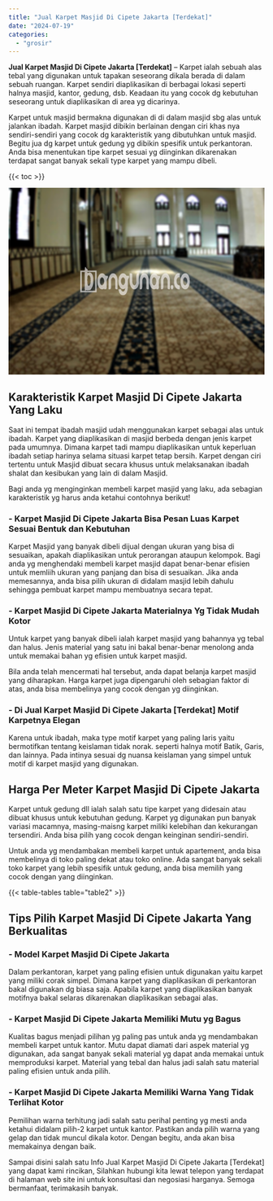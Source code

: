 ```yaml
---
title: "Jual Karpet Masjid Di Cipete Jakarta [Terdekat]"
date: "2024-07-19"
categories: 
  - "grosir"
---
```


**Jual Karpet Masjid Di Cipete Jakarta \[Terdekat\]** – Karpet ialah sebuah alas tebal yang digunakan untuk tapakan seseorang dikala berada di dalam sebuah ruangan. Karpet sendiri diaplikasikan di berbagai lokasi seperti halnya masjid, kantor, gedung, dsb. Keadaan itu yang cocok dg kebutuhan seseorang untuk diaplikasikan di area yg dicarinya.

Karpet untuk masjid bermakna digunakan di di dalam masjid sbg alas untuk jalankan ibadah. Karpet masjid dibikin berlainan dengan ciri khas nya sendiri-sendiri yang cocok dg karakteristik yang dibutuhkan untuk masjid. Begitu jua dg karpet untuk gedung yg dibikin spesifik untuk perkantoran. Anda bisa menentukan tipe karpet sesuai yg diinginkan dikarenakan terdapat sangat banyak sekali type karpet yang mampu dibeli.

{{< toc >}}

![Jual Karpet Masjid Di Cipete Jakarta [Terdekat]](/images/grosir-karpet-murah-72.png)

## Karakteristik Karpet Masjid Di Cipete Jakarta Yang Laku

Saat ini tempat ibadah masjid udah menggunakan karpet sebagai alas untuk ibadah. Karpet yang diaplikasikan di masjid berbeda dengan jenis karpet pada umumnya. Dimana karpet tadi mampu diaplikasikan untuk keperluan ibadah setiap harinya selama situasi karpet tetap bersih. Karpet dengan ciri tertentu untuk Masjid dibuat secara khusus untuk melaksanakan ibadah shalat dan kesibukan yang lain di dalam Masjid.

Bagi anda yg menginginkan membeli karpet masjid yang laku, ada sebagian karakteristik yg harus anda ketahui contohnya berikut!

### \- Karpet Masjid Di Cipete Jakarta Bisa Pesan Luas Karpet Sesuai Bentuk dan Kebutuhan

Karpet Masjid yang banyak dibeli dijual dengan ukuran yang bisa di sesuaikan, apakah diaplikasikan untuk perorangan ataupun kelompok. Bagi anda yg menghendaki membeli karpet masjid dapat benar-benar efisien untuk memliih ukuran yang panjang dan bisa di sesuaikan. Jika anda memesannya, anda bisa pilih ukuran di didalam masjid lebih dahulu sehingga pembuat karpet mampu membuatnya secara tepat.

### \- Karpet Masjid Di Cipete Jakarta Materialnya Yg Tidak Mudah Kotor

Untuk karpet yang banyak dibeli ialah karpet masjid yang bahannya yg tebal dan halus. Jenis material yang satu ini bakal benar-benar menolong anda untuk memakai bahan yg efisien untuk karpet masjid.

Bila anda telah mencermati hal tersebut, anda dapat belanja karpet masjid yang diharapkan. Harga karpet juga dipengaruhi oleh sebagian faktor di atas, anda bisa membelinya yang cocok dengan yg diinginkan.

### \- Di Jual Karpet Masjid Di Cipete Jakarta \[Terdekat\] Motif Karpetnya Elegan

Karena untuk ibadah, maka type motif karpet yang paling laris yaitu bermotifkan tentang keislaman tidak norak. seperti halnya motif Batik, Garis, dan lainnya. Pada intinya sesuai dg nuansa keislaman yang simpel untuk motif di karpet masjid yang digunakan.

## Harga Per Meter Karpet Masjid Di Cipete Jakarta

Karpet untuk gedung dll ialah salah satu tipe karpet yang didesain atau dibuat khusus untuk kebutuhan gedung. Karpet yg digunakan pun banyak variasi macamnya, masing-maisng karpet miliki kelebihan dan kekurangan tersendiri. Anda bisa pilih yang cocok dengan keinginan sendiri-sendiri.

Untuk anda yg mendambakan membeli karpet untuk apartement, anda bisa membelinya di toko paling dekat atau toko online. Ada sangat banyak sekali toko karpet yang lebih spesifik untuk gedung, anda bisa memilih yang cocok dengan yang diinginkan.

{{< table-tables table="table2" >}}

## Tips Pilih Karpet Masjid Di Cipete Jakarta Yang Berkualitas

### \- Model Karpet Masjid Di Cipete Jakarta

Dalam perkantoran, karpet yang paling efisien untuk digunakan yaitu karpet yang miliki corak simpel. Dimana karpet yang diaplikasikan di perkantoran bakal digunakan dg biasa saja. Apabila karpet yang diaplikasikan banyak motifnya bakal selaras dikarenakan diaplikasikan sebagai alas.

### \- Karpet Masjid Di Cipete Jakarta Memiliki Mutu yg Bagus

Kualitas bagus menjadi pilihan yg paling pas untuk anda yg mendambakan membeli karpet untuk kantor. Mutu dapat diamati dari aspek material yg digunakan, ada sangat banyak sekali material yg dapat anda memakai untuk memproduksi karpet. Material yang tebal dan halus jadi salah satu material paling efisien untuk anda pilih.

### \- Karpet Masjid Di Cipete Jakarta Memiliki Warna Yang Tidak Terlihat Kotor

Pemilihan warna terhitung jadi salah satu perihal penting yg mesti anda ketahui didalam pilih-2 karpet untuk kantor. Pastikan anda pilih warna yang gelap dan tidak muncul dikala kotor. Dengan begitu, anda akan bisa memakainya dengan baik.

Sampai disini salah satu Info Jual Karpet Masjid Di Cipete Jakarta \[Terdekat\] yang dapat kami rincikan, Silahkan hubungi kita lewat telepon yang terdapat di halaman web site ini untuk konsultasi dan negosiasi harganya. Semoga bermanfaat, terimakasih banyak.
